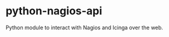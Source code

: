 python-nagios-api
=================

Python module to interact with Nagios and Icinga over the web.
